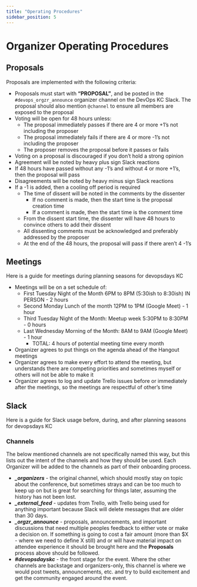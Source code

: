 ```yaml
---
title: "Operating Procedures"
sidebar_position: 5
---
```


# Organizer Operating Procedures

## Proposals

Proposals are implemented with the following criteria:

* Proposals must start with **“PROPOSAL”**, and be posted in the `#devops_orgzr_announce` organizer channel on the DevOps KC Slack.  The proposal should also mention `@channel` to ensure all members are exposed to the proposal
* Voting will be open for 48 hours unless:
  * The proposal immediately passes if there are 4 or more +1’s not including the proposer
  * The proposal immediately fails if there are 4 or more -1’s not including the proposer
  * The proposer removes the proposal before it passes or fails
* Voting on a proposal is discouraged if you don’t hold a strong opinion
* Agreement will be noted by heavy plus sign Slack reactions
* If 48 hours have passed without any -1’s and without 4 or more +1’s, then the proposal will pass
* Disagreements will be noted by heavy minus sign Slack reactions
* If a -1 is added, then a cooling off period is required
  * The time of dissent will be noted in the comments by the dissenter
    * If no comment is made, then the start time is the proposal creation time
    * If a comment is made, then the start time is the comment time
  * From the dissent start time, the dissenter will have 48 hours to convince others to add their dissent
  * All dissenting comments must be acknowledged and preferably addressed by the proposer
  * At the end of the 48 hours, the proposal will pass if there aren’t 4 -1’s

## Meetings

Here is a guide for meetings during planning seasons for devopsdays KC

* Meetings will be on a set schedule of:
  * First Tuesday Night of the Month 6PM to 8PM (5:30ish to 8:30ish) IN PERSON - 2 hours
  * Second Monday Lunch of the month 12PM to 1PM (Google Meet) - 1 hour
  * Third Tuesday Night of the Month: Meetup week 5:30PM to 8:30PM - 0 hours
  * Last Wednesday Morning of the Month: 8AM to 9AM (Google Meet) - 1 hour
    * TOTAL: 4 hours of potential meeting time every month
* Organizer agrees to put things on the agenda ahead of the Hangout meetings
* Organizer agrees to make every effort to attend the meeting, but understands there are competing priorities and sometimes myself or others will not be able to make it
* Organizer agrees to log and update Trello issues before or immediately after the meetings, so the meetings are respectful of other’s time

## Slack

Here is a guide for Slack usage before, during, and after planning seasons for devopsdays KC

### Channels

The below mentioned channels are not specifically named this way, but this lists out the intent of the channels and how they should be used. Each Organizer will be added to the channels as part of their onboarding process.

* ***_organizers*** - the original channel, which should mostly stay on topic about the conference, but sometimes strays and can be too much to keep up on but is great for searching for things later, assuming the history has not been lost.
* ***_external_feed*** - updates from Trello, with Trello being used for anything important because Slack will delete messages that are older than 30 days.
* ***_orgzr_announce*** - proposals, announcements, and important discussions that need multiple peoples feedback to either vote or make a decision on. If something is going to cost a fair amount (more than $X - where we need to define X still) and or will have material impact on attendee experience it should be brought here and the **Proposals** process above should be followed.
* ***#devopsdayskc*** - the front stage for the event. Where the other channels are backstage and organizers-only, this channel is where we would post tweets, announcements, etc. and try to build excitement and get the community engaged around the event.
